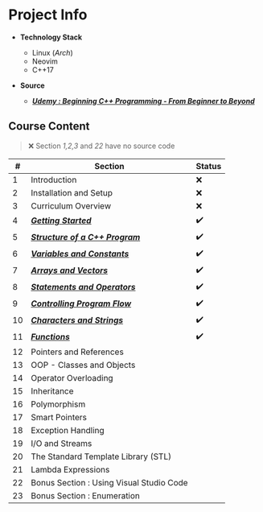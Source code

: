 <!-- cSpell:ignore Neovim, Udemy -->
# Project Info

- **Technology Stack**
  - Linux (*Arch*)
  - Neovim
  - C++17

- **Source**
  - ***[Udemy : Beginning C++ Programming - From Beginner to Beyond](https://www.udemy.com/course/beginning-c-plus-plus-programming/)***

## Course Content

> :x: Section *1,2,3* and *22* have no source code

| #   | Section                                                                                                                    | Status             |
| --- | -------------------------------------------------------------------------------------------------------------------------- | ------------------ |
| 1   | Introduction                                                                                                               | :x:                |
| 2   | Installation and Setup                                                                                                     | :x:                |
| 3   | Curriculum Overview                                                                                                        | :x:                |
| 4   | [***Getting Started***](https://github.com/alokshandilya/beginning-cpp/tree/main/04-getting-started)                       | :heavy_check_mark: |
| 5   | [***Structure of a C++ Program***](https://github.com/alokshandilya/beginning-cpp/tree/main/05-structure-of-a-cpp-program) | :heavy_check_mark: |
| 6   | [***Variables and Constants***](https://github.com/alokshandilya/beginning-cpp/tree/main/06-variables-and-constants)       | :heavy_check_mark: |
| 7   | [***Arrays and Vectors***](https://github.com/alokshandilya/beginning-cpp/tree/main/07-arrays-and-vectors)                 | :heavy_check_mark: |
| 8   | [***Statements and Operators***](https://github.com/alokshandilya/beginning-cpp/tree/main/08-statements-and-operators)     | :heavy_check_mark: |
| 9   | [***Controlling Program Flow***](https://github.com/alokshandilya/beginning-cpp/tree/main/09-controlling-program-flow)     | :heavy_check_mark: |
| 10  | [***Characters and Strings***](https://github.com/alokshandilya/beginning-cpp/tree/main/10-characters-and-strings)         | :heavy_check_mark: |
| 11  | [***Functions***](https://github.com/alokshandilya/beginning-cpp/tree/main/11-functions)                                   | :heavy_check_mark: |
| 12  | Pointers and References                                                                                                    |
| 13  | OOP - Classes and Objects                                                                                                  |
| 14  | Operator Overloading                                                                                                       |
| 15  | Inheritance                                                                                                                |
| 16  | Polymorphism                                                                                                               |
| 17  | Smart Pointers                                                                                                             |
| 18  | Exception Handling                                                                                                         |
| 19  | I/O and Streams                                                                                                            |
| 20  | The Standard Template Library (STL)                                                                                        |
| 21  | Lambda Expressions                                                                                                         |
| 22  | Bonus Section : Using Visual Studio Code                                                                                   |
| 23  | Bonus Section : Enumeration                                                                                                |
